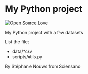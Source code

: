 # My Python project

[![Open Source Love](https://badges.frapsoft.com/os/v2/open-source.png?v=103)](https://github.com/ellerbrock/open-source-badge/)

My Python project with a few datasets

List the files

- data/*csv
- scripts/utils.py

By Stéphanie Nouws from Sciensano
